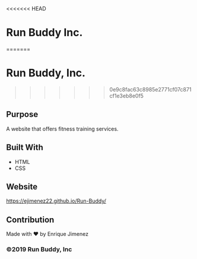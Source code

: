 <<<<<<< HEAD
# Run Buddy Inc.
=======
# Run Buddy, Inc.
>>>>>>> 0e9c8fac63c8985e2771cf07c871cf1e3eb8e0f5

## Purpose
A website that offers fitness training services.

## Built With
* HTML
* CSS

## Website
 https://ejimenez22.github.io/Run-Buddy/

## Contribution
Made with ❤️ by Enrique Jimenez

### ©️2019 Run Buddy, Inc 
